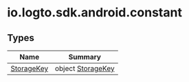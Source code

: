 # io.logto.sdk.android.constant

## Types

| Name                                | Summary                                    |
| ----------------------------------- | ------------------------------------------ |
| [StorageKey](-storage-key/index.md) | object [StorageKey](-storage-key/index.md) |

